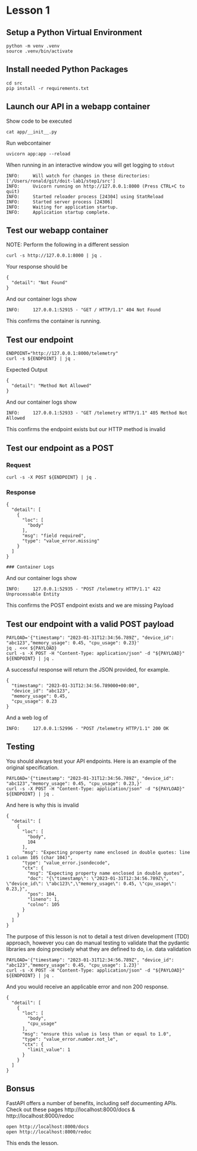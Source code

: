 # Lesson 1

## Setup a Python Virtual Environment

```
python -m venv .venv
source .venv/bin/activate
```

## Install needed Python Packages

```
cd src
pip install -r requirements.txt
```

## Launch our API in a webapp container

Show code to be executed
```
cat app/__init__.py
```

Run webcontainer
```
uvicorn app:app --reload
```

When running in an interactive window you will get logging to `stdout`
```
INFO:     Will watch for changes in these directories: ['/Users/ronald/git/doit-lab1/step1/src']
INFO:     Uvicorn running on http://127.0.0.1:8000 (Press CTRL+C to quit)
INFO:     Started reloader process [24304] using StatReload
INFO:     Started server process [24306]
INFO:     Waiting for application startup.
INFO:     Application startup complete.
```

## Test our webapp container

NOTE: Perform the following in a different session

```
curl -s http://127.0.0.1:8000 | jq .
```

Your response should be
```
{
  "detail": "Not Found"
}
```

And our container logs show
```
INFO:     127.0.0.1:52915 - "GET / HTTP/1.1" 404 Not Found
```

This confirms the container is running.

## Test our endpoint

```
ENDPOINT="http://127.0.0.1:8000/telemetry"
curl -s ${ENDPOINT} | jq .
```

Expected Output
```
{
  "detail": "Method Not Allowed"
}
```

And our container logs show
```
INFO:     127.0.0.1:52933 - "GET /telemetry HTTP/1.1" 405 Method Not Allowed
```

This confirms the endpoint exists but our HTTP method is invalid

## Test our endpoint as a POST

### Request
```
curl -s -X POST ${ENDPOINT} | jq .
```

### Response
```
{
  "detail": [
    {
      "loc": [
        "body"
      ],
      "msg": "field required",
      "type": "value_error.missing"
    }
  ]
}

### Container Logs
```
And our container logs show
```
INFO:     127.0.0.1:52935 - "POST /telemetry HTTP/1.1" 422 Unprocessable Entity
```

This confirms the POST endpoint exists and we are missing Payload

## Test our endpoint with a valid POST payload

```
PAYLOAD='{"timestamp": "2023-01-31T12:34:56.789Z", "device_id": "abc123","memory_usage": 0.45, "cpu_usage": 0.23}'
jq . <<< ${PAYLOAD}
curl -s -X POST -H "Content-Type: application/json" -d "${PAYLOAD}" ${ENDPOINT} | jq .
```

A successful response will return the JSON provided, for example.

```
{
  "timestamp": "2023-01-31T12:34:56.789000+00:00",
  "device_id": "abc123",
  "memory_usage": 0.45,
  "cpu_usage": 0.23
}
```

And a web log of
```
INFO:     127.0.0.1:52996 - "POST /telemetry HTTP/1.1" 200 OK
```

## Testing

You should always test your API endpoints. Here is an example of the original specification.

```
PAYLOAD='{"timestamp": "2023-01-31T12:34:56.789Z", "device_id": "abc123","memory_usage": 0.45, "cpu_usage": 0.23,}'
curl -s -X POST -H "Content-Type: application/json" -d "${PAYLOAD}" ${ENDPOINT} | jq .
```

And here is why this is invalid
```
{
  "detail": [
    {
      "loc": [
        "body",
        104
      ],
      "msg": "Expecting property name enclosed in double quotes: line 1 column 105 (char 104)",
      "type": "value_error.jsondecode",
      "ctx": {
        "msg": "Expecting property name enclosed in double quotes",
        "doc": "{\"timestamp\": \"2023-01-31T12:34:56.789Z\", \"device_id\": \"abc123\",\"memory_usage\": 0.45, \"cpu_usage\": 0.23,}",
        "pos": 104,
        "lineno": 1,
        "colno": 105
      }
    }
  ]
}
```

The purpose of this lesson is not to detail a test driven development (TDD) approach, however you can do manual testing to validate that the pydantic libraries are doing precisely what they are defined to do, i.e. data validation

```
PAYLOAD='{"timestamp": "2023-01-31T12:34:56.789Z", "device_id": "abc123","memory_usage": 0.45, "cpu_usage": 1.23}'
curl -s -X POST -H "Content-Type: application/json" -d "${PAYLOAD}" ${ENDPOINT} | jq .
```

And you would receive an applicable error and non 200 response.
```
{
  "detail": [
    {
      "loc": [
        "body",
        "cpu_usage"
      ],
      "msg": "ensure this value is less than or equal to 1.0",
      "type": "value_error.number.not_le",
      "ctx": {
        "limit_value": 1
      }
    }
  ]
}
```

## Bonsus

FastAPI offers a number of benefits, including self documenting APIs. Check out these pages http://localhost:8000/docs & http://localhost:8000/redoc

```
open http://localhost:8000/docs
open http://localhost:8000/redoc
```

This ends the lesson.
